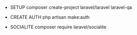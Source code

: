 - SETUP
composer create-project laravel/laravel laravel-qa

- CREATE AUTH
php artisan make:auth

- SOCIALITE
composer require laravel/socialite